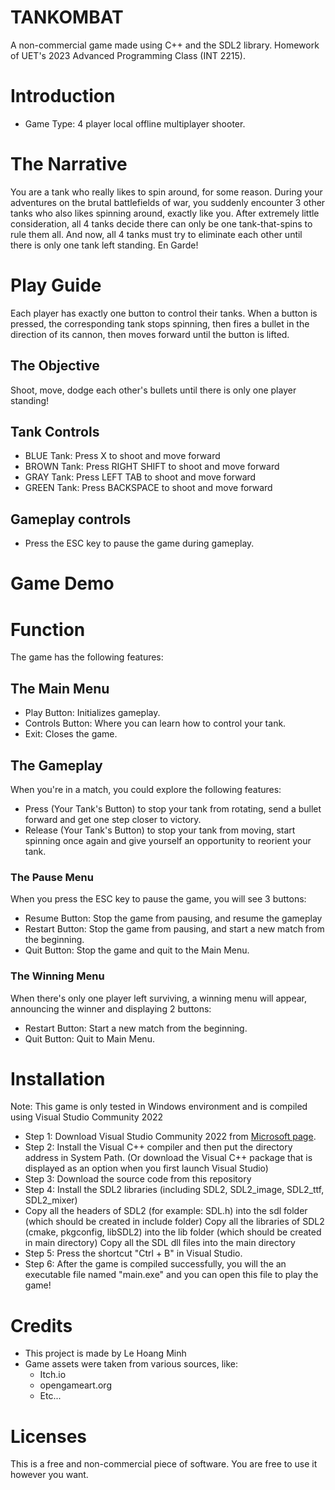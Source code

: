 # TANKOMBAT
A non-commercial game made using C++ and the SDL2 library.
Homework of UET's 2023 Advanced Programming Class (INT 2215).

# Introduction
* Game Type: 4 player local offline multiplayer shooter.

# The Narrative 
You are a tank who really likes to spin around, for some reason. During your adventures on the brutal battlefields of war, you suddenly encounter 3 other tanks who also likes spinning around, exactly like you. After extremely little consideration, all 4 tanks decide there can only be one tank-that-spins to rule them all. And now, all 4 tanks must try to eliminate each other until there is only one tank left standing. En Garde!

# Play Guide
Each player has exactly one button to control their tanks. When a  button is pressed, the corresponding tank stops spinning, then fires a bullet in the direction of its cannon, then moves forward until the button is lifted.
## The Objective
Shoot, move, dodge each other's bullets until there is only one player standing!

## Tank Controls
* BLUE Tank: Press X to shoot and move forward
* BROWN Tank: Press RIGHT SHIFT to shoot and move forward
* GRAY Tank: Press LEFT TAB to shoot and move forward
* GREEN Tank: Press BACKSPACE to shoot and move forward

## Gameplay controls
* Press the ESC key to pause the game during gameplay.


# Game Demo

# Function
The game has the following features:
## The Main Menu
* Play Button: Initializes gameplay.
* Controls Button: Where you can learn how to control your tank.
* Exit: Closes the game.
## The Gameplay
When you're in a match, you could explore the following features:
* Press (Your Tank's Button) to stop your tank from rotating, send a bullet forward and get one step closer to victory.
* Release (Your Tank's Button) to stop your tank from moving, start spinning once again and give yourself an opportunity to reorient your tank.
### The Pause Menu
When you press the ESC key to pause the game, you will see 3 buttons:
* Resume Button: Stop the game from pausing, and resume the gameplay
* Restart Button: Stop the game from pausing, and start a new match from the beginning.
* Quit Button: Stop the game and quit to the Main Menu.
### The Winning Menu
When there's only one player left surviving, a winning menu will appear, announcing the winner and displaying 2 buttons:
* Restart Button: Start a new match from the beginning.
* Quit Button: Quit to Main Menu.
# Installation
Note: This game is only tested in Windows environment and is compiled using Visual Studio Community 2022
* Step 1: Download Visual Studio Community 2022 from [Microsoft page](https://visualstudio.microsoft.com/vs/community/).
* Step 2: Install the Visual C++ compiler and then put the directory address in System Path. (Or download the Visual C++ package that is displayed as an option when you first launch Visual Studio)
* Step 3: Download the source code from this repository
* Step 4: Install the SDL2 libraries (including SDL2, SDL2_image, SDL2_ttf, SDL2_mixer)
* Copy all the headers of SDL2 (for example: SDL.h) into the sdl folder (which should be created in include folder)
Copy all the libraries of SDL2 (cmake, pkgconfig, libSDL2) into the lib folder (which should be created in main directory)
Copy all the SDL dll files into the main directory
* Step 5: Press the shortcut "Ctrl + B" in Visual Studio.
* Step 6: After the game is compiled successfully, you will the an executable file named "main.exe" and you can open this file to play the game!
# Credits
* This project is made by Le Hoang Minh
* Game assets were taken from various sources, like:
  * Itch.io
  * opengameart.org
  * Etc...
# Licenses
This is a free and non-commercial piece of software. You are free to use it however you want.
